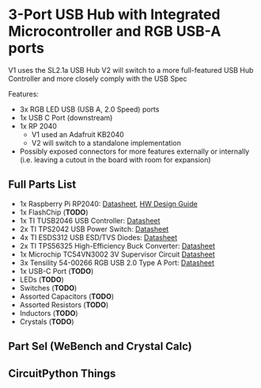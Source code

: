 # 3-Port USB Hub with Integrated Microcontroller and RGB USB-A ports

V1 uses the SL2.1a USB Hub
V2 will switch to a more full-featured USB Hub Controller and more closely comply with the USB Spec

Features:
- 3x RGB LED USB (USB A, 2.0 Speed) ports
- 1x USB C Port (downstream)
- 1x RP 2040
  - V1 used an Adafruit KB2040
  - V2 will switch to a standalone implementation
- Possibly exposed connectors for more features externally or internally (i.e. leaving a cutout in the board with room for expansion)


## Full Parts List
- 1x Raspberry Pi RP2040: [Datasheet](https://datasheets.raspberrypi.com/rp2040/rp2040-datasheet.pdf), [HW Design Guide](https://datasheets.raspberrypi.com/rp2040/hardware-design-with-rp2040.pdf)
- 1x FlashChip (**TODO**)
- 1x TI TUSB2046 USB Controller: [Datasheet](https://www.ti.com/lit/ds/symlink/tusb2046i.pdf)
- 2x TI TPS2042 USB Power Switch: [Datasheet](https://www.ti.com/lit/ds/symlink/tps2042b.pdf)
- 4x TI ESDS312 USB ESD/TVS Diodes: [Datasheet](https://www.ti.com/lit/ds/symlink/esds312.pdf)
- 2x TI TPS56325 High-Efficiency Buck Converter: [Datasheet](https://www.ti.com/lit/ds/symlink/tps563252.pdf)
- 1x Microchip TC54VN3002 3V Supervisor Circuit [Datasheet](https://www.mouser.com/datasheet/2/268/21434g-1180084.pdf)
- 3x Tensility 54-00266 RGB USB 2.0 Type A Port: [Datasheet](http://www.tensility.com/pdffiles/54-00266.pdf)
- 1x USB-C Port (**TODO**)
- LEDs (**TODO**)
- Switches (**TODO**)
- Assorted Capacitors (**TODO**)
- Assorted Resistors (**TODO**)
- Inductors (**TODO**)
- Crystals (**TODO**)

## Part Sel (WeBench and Crystal Calc)

## CircuitPython Things
